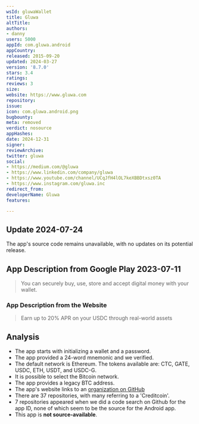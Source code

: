 ```yaml
---
wsId: gluwaWallet
title: Gluwa
altTitle: 
authors:
- danny
users: 5000
appId: com.gluwa.android
appCountry: 
released: 2015-09-20
updated: 2024-03-27
version: '8.7.0'
stars: 3.4
ratings: 
reviews: 3
size: 
website: https://www.gluwa.com
repository: 
issue: 
icon: com.gluwa.android.png
bugbounty: 
meta: removed
verdict: nosource
appHashes: 
date: 2024-12-31
signer: 
reviewArchive: 
twitter: gluwa
social:
- https://medium.com/@gluwa
- https://www.linkedin.com/company/gluwa
- https://www.youtube.com/channel/UCqJfH4lOL7keXBBDtxsz0TA
- https://www.instagram.com/gluwa.inc
redirect_from: 
developerName: Gluwa
features: 

---
```


## Update 2024-07-24

The app's source code remains unavailable, with no updates on its potential release.

## App Description from Google Play 2023-07-11

> You can securely buy, use, store and accept digital money with your wallet.

### App Description from the Website 

> Earn up to 20% APR on your USDC through real-world assets

## Analysis

- The app starts with initializing a wallet and a password.
- The app provided a 24-word mnemonic and we verified.
- The default network is Ethereum. The tokens available are: CTC, GATE, USDC, ETH, USDT, and USDC-G.
- It is possible to select the Bitcoin network.
- The app provides a legacy BTC address.
- The app's website links to an [organization on GitHub](https://github.com/gluwa)
- There are 37 repositories, with many referring to a 'Creditcoin'.
- 7 repositories appeared when we did a code search on Github for the app ID, none of which seem to be the source for the Android app.
- This app is **not source-available**.
